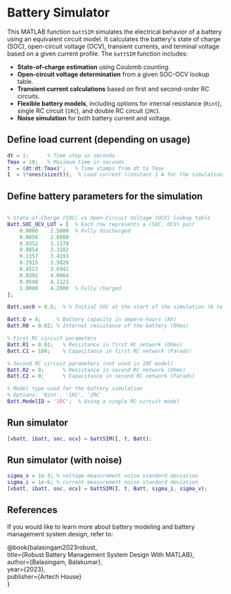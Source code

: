 # Battery Simulator 

This MATLAB function `battSIM` simulates the electrical behavior of a battery using an equivalent circuit model. It calculates the battery's state of charge (SOC), open-circuit voltage (OCV), transient currents, and terminal voltage based on a given current profile. The `battSIM` function includes: 
- **State-of-charge estimation** using Coulomb counting.
- **Open-circuit voltage determination** from a given SOC-OCV lookup table.
- **Transient current calculations** based on first and second-order RC circuits.
- **Flexible battery models**, including options for internal resistance (`Rint`), single RC circuit (`1RC`), and double RC circuit (`2RC`).
- **Noise simulation** for both battery current and voltage.

## Define load current (depending on usage)
```matlab
dt = 1;      % Time step in seconds
Tmax = 10;   % Maximum time in seconds
t  = (dt:dt:Tmax)';   % Time stamps from dt to Tmax
I  = 1*ones(size(t));  % Load current (constant 1 A for the simulation)
```

## Define battery parameters for the simulation
```matlab

% State-of-Charge (SOC) vs Open-Circuit Voltage (OCV) lookup table
Batt.SOC_OCV_LUT = [  % Each row represents a (SOC, OCV) pair
    0.0000    2.5000  % Fully discharged
    0.0050    2.8080
    0.0352    3.1179
    0.0854    3.3182
    0.1357    3.4193
    0.2915    3.5826
    0.4523    3.6941
    0.8392    4.0664
    0.9548    4.1121
    1.0000    4.2000  % Fully charged
];

Batt.soc0 = 0.5;  % % Initial SOC at the start of the simulation (0 to 1)

Batt.Q = 4;     % Battery capacity in ampere-hours (Ah)
Batt.R0 = 0.02; % Internal resistance of the battery (Ohms)

% First RC circuit parameters
Batt.R1 = 0.01;   % Resistance in first RC network (Ohms)
Batt.C1 = 100;    % Capacitance in first RC network (Farads)

% Second RC circuit parameters (not used in 1RC model)
Batt.R2 = 0;      % Resistance in second RC network (Ohms)
Batt.C2 = 0;      % Capacitance in second RC network (Farads)

% Model type used for the battery simulation
% Options: 'Rint', '1RC', '2RC'
Batt.ModelID = '1RC';  % Using a single RC circuit model
```

## Run simulator
```matlab
[vbatt, ibatt, soc, ocv] = battSIM(I, t, Batt);
```

## Run simulator (with noise)
```matlab
sigma_v = 1e-3; % voltage measurement noise standard deviation 
sigma_i = 1e-6; % current measurement noise standard deviation 
[vbatt, ibatt, soc, ocv] = battSIM(I, t, Batt, sigma_i, sigma_v);
```





## References
If you would like to learn more about battery modeling and battery management system design, refer to:

@book{balasingam2023robust,  
  title={Robust Battery Management System Design With MATLAB},  
  author={Balasingam, Balakumar},  
  year={2023},  
  publisher={Artech House}  
}

